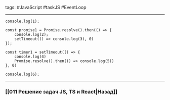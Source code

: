 tags: #JavaScript #taskJS #EventLoop 
____

```JS
console.log(1);

const promise1 = Promise.resolve().then(() => {
    console.log(2);
    setTimeout(() => console.log(3), 0)
});

const timer1 = setTimeout(() => {
    console.log(4)
    Promise.resolve().then(() => console.log(5))
}, 0)

console.log(6);
```

___
### [[011 Решение задач JS, TS и React|Назад]]
